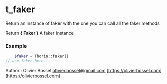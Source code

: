 # t_faker

Return an instance of faker with the one
you can call all the faker methods

Return **{ Faker }** A faker instance

### Example
```php
	$faker = Thorin::faker()
// use faker here...
```
Author : Olivier Bossel [olivier.bossel@gmail.com](mailto:olivier.bossel@gmail.com) [https://olivierbossel.com](https://olivierbossel.com)